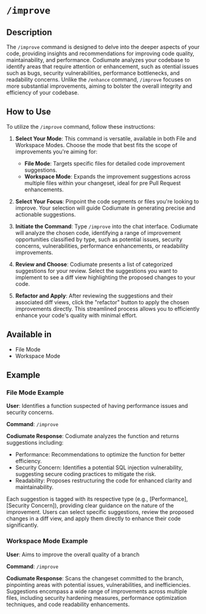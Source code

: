 # `/improve`

## Description
The `/improve` command is designed to delve into the deeper aspects of your code, providing insights and recommendations for improving code quality, maintainability, and performance. Codiumate analyzes your codebase to identify areas that require attention or enhancement, such as otential issues such as bugs, security vulnerabilities, performance bottlenecks, and readability concerns. Unlike the `/enhance` command, `/improve` focuses on more substantial improvements, aiming to bolster the overall integrity and efficiency of your codebase.

## How to Use
To utilize the `/improve` command, follow these instructions:

1. **Select Your Mode**: This command is versatile, available in both File and Workspace Modes. Choose the mode that best fits the scope of improvements you're aiming for:
    - **File Mode**: Targets specific files for detailed code improvement suggestions.
    - **Workspace Mode**: Expands the improvement suggestions across multiple files within your changeset, ideal for pre Pull Request enhancements.

2. **Select Your Focus**: Pinpoint the code segments or files you're looking to improve. Your selection will guide Codiumate in generating precise and actionable suggestions.

3. **Initiate the Command**: Type `/improve` into the chat interface. Codiumate will analyze the chosen code, identifying a range of improvement opportunities classified by type, such as potential issues, security concerns, vulnerabilities, performance enhancements, or readability improvements.

4. **Review and Choose**: Codiumate presents a list of categorized suggestions for your review. Select the suggestions you want to implement to see a diff view highlighting the proposed changes to your code.

5. **Refactor and Apply**: After reviewing the suggestions and their associated diff views, click the "refactor" button to apply the chosen improvements directly. This streamlined process allows you to efficiently enhance your code's quality with minimal effort.

## Available in
- File Mode
- Workspace Mode

## Example

### File Mode Example
**User**: Identifies a function suspected of having performance issues and security concerns.

**Command**: `/improve`

**Codiumate Response**: Codiumate analyzes the function and returns suggestions including:

- Performance: Recommendations to optimize the function for better efficiency.
- Security Concern: Identifies a potential SQL injection vulnerability, suggesting secure coding practices to mitigate the risk.
- Readability: Proposes restructuring the code for enhanced clarity and maintainability.

Each suggestion is tagged with its respective type (e.g., [Performance], [Security Concern]), providing clear guidance on the nature of the improvement. Users can select specific suggestions, review the proposed changes in a diff view, and apply them directly to enhance their code significantly.

### Workspace Mode Example
**User**: Aims to improve the overall quality of a branch

**Command**: `/improve`

**Codiumate Response**: Scans the changeset committed to the branch, pinpointing areas with potential issues, vulnerabilities, and inefficiencies. Suggestions encompass a wide range of improvements across multiple files, including security hardening measures, performance optimization techniques, and code readability enhancements.